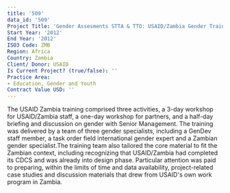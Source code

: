 ```yaml
---
title: '509'
data_id: '509'
Project Title: 'Gender Assesments STTA & TTO: USAID/Zambia Gender Training (TDY 117)'
Start Year: '2012'
End Year: '2012'
ISO3 Code: ZMB
Region: Africa
Country: Zambia
Client/ Donor: USAID
Is Current Project? (true/false): ''
Practice Area:
- Education, Gender and Youth
Contract Value USD: ''
---
```


The USAID Zambia training comprised three activities, a 3-day workshop for USAID/Zambia staff, a one-day workshop for partners, and a half-day briefing and discussion on gender with Senior Management. The training was delivered by a team of three gender specialists, including a GenDev staff member, a task order field international gender expert and a Zambian gender specialist.The training team also tailored the core material to fit the Zambian context, including recognizing that USAID/Zambia had completed its CDCS and was already into design phase. Particular attention was paid to preparing, within the limits of time and data availability, project-related case studies and discussion materials that drew from USAID's own work program in Zambia.